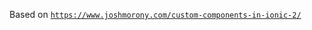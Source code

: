 Based on [`https://www.joshmorony.com/custom-components-in-ionic-2/`](https://www.joshmorony.com/custom-components-in-ionic-2/)
